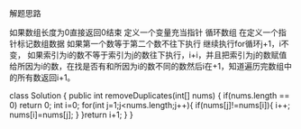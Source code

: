 解题思路

如果数组长度为0直接返回0结束
定义一个变量充当指针
循环数组 在定义一个指针标记数组数据
如果第一个数等于第二个数不往下执行 继续执行for循环j+1，i不变，
如果索引为i的数不等于索引为j的数往下执行，i+i，并且把索引为j的数赋值给所因为i的数，在找是否有和所因为i的数不同的数然后i在+1，知道遍历完数组中的所有数返回i+1。


class Solution {
    public int removeDuplicates(int[] nums) {
        if(nums.length == 0) return 0;
        int i=0;
        for(int j=1;j<nums.length;j++){
            if(nums[j]!=nums[i]){
                i++;
                nums[i]=nums[j];
            }
        }return i+1;
}
}
